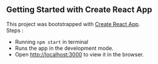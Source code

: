 Getting Started with Create React App
--
This project was bootstrapped with [Create React App](https://github.com/facebook/create-react-app). <br>
Steps : <br>
* Running `npm start` in terminal
* Runs the app in the development mode.
* Open [http://localhost:3000](http://localhost:3000) to view it in the browser.
